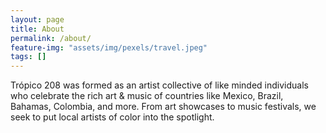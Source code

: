 ```yaml
---
layout: page
title: About
permalink: /about/
feature-img: "assets/img/pexels/travel.jpeg"
tags: []
---
```


Trópico 208 was formed as an artist collective of like minded individuals who celebrate the rich art & music of countries like Mexico, Brazil, Bahamas, Colombia, and more. From art showcases to music festivals, we seek to put local artists of color into the spotlight.
